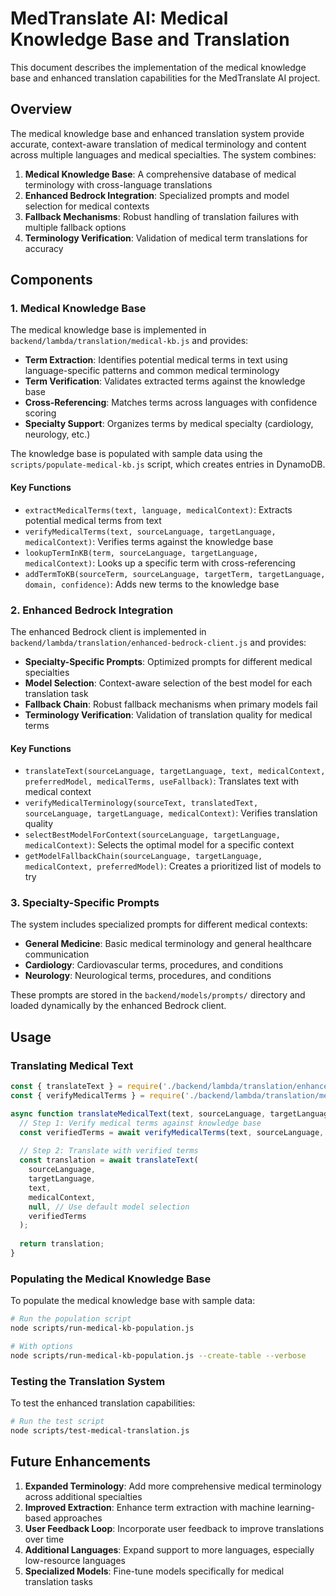 # MedTranslate AI: Medical Knowledge Base and Translation

This document describes the implementation of the medical knowledge base and enhanced translation capabilities for the MedTranslate AI project.

## Overview

The medical knowledge base and enhanced translation system provide accurate, context-aware translation of medical terminology and content across multiple languages and medical specialties. The system combines:

1. **Medical Knowledge Base**: A comprehensive database of medical terminology with cross-language translations
2. **Enhanced Bedrock Integration**: Specialized prompts and model selection for medical contexts
3. **Fallback Mechanisms**: Robust handling of translation failures with multiple fallback options
4. **Terminology Verification**: Validation of medical term translations for accuracy

## Components

### 1. Medical Knowledge Base

The medical knowledge base is implemented in `backend/lambda/translation/medical-kb.js` and provides:

- **Term Extraction**: Identifies potential medical terms in text using language-specific patterns and common medical terminology
- **Term Verification**: Validates extracted terms against the knowledge base
- **Cross-Referencing**: Matches terms across languages with confidence scoring
- **Specialty Support**: Organizes terms by medical specialty (cardiology, neurology, etc.)

The knowledge base is populated with sample data using the `scripts/populate-medical-kb.js` script, which creates entries in DynamoDB.

#### Key Functions

- `extractMedicalTerms(text, language, medicalContext)`: Extracts potential medical terms from text
- `verifyMedicalTerms(text, sourceLanguage, targetLanguage, medicalContext)`: Verifies terms against the knowledge base
- `lookupTermInKB(term, sourceLanguage, targetLanguage, medicalContext)`: Looks up a specific term with cross-referencing
- `addTermToKB(sourceTerm, sourceLanguage, targetTerm, targetLanguage, domain, confidence)`: Adds new terms to the knowledge base

### 2. Enhanced Bedrock Integration

The enhanced Bedrock client is implemented in `backend/lambda/translation/enhanced-bedrock-client.js` and provides:

- **Specialty-Specific Prompts**: Optimized prompts for different medical specialties
- **Model Selection**: Context-aware selection of the best model for each translation task
- **Fallback Chain**: Robust fallback mechanisms when primary models fail
- **Terminology Verification**: Validation of translation quality for medical terms

#### Key Functions

- `translateText(sourceLanguage, targetLanguage, text, medicalContext, preferredModel, medicalTerms, useFallback)`: Translates text with medical context
- `verifyMedicalTerminology(sourceText, translatedText, sourceLanguage, targetLanguage, medicalContext)`: Verifies translation quality
- `selectBestModelForContext(sourceLanguage, targetLanguage, medicalContext)`: Selects the optimal model for a specific context
- `getModelFallbackChain(sourceLanguage, targetLanguage, medicalContext, preferredModel)`: Creates a prioritized list of models to try

### 3. Specialty-Specific Prompts

The system includes specialized prompts for different medical contexts:

- **General Medicine**: Basic medical terminology and general healthcare communication
- **Cardiology**: Cardiovascular terms, procedures, and conditions
- **Neurology**: Neurological terms, procedures, and conditions

These prompts are stored in the `backend/models/prompts/` directory and loaded dynamically by the enhanced Bedrock client.

## Usage

### Translating Medical Text

```javascript
const { translateText } = require('./backend/lambda/translation/enhanced-bedrock-client');
const { verifyMedicalTerms } = require('./backend/lambda/translation/medical-kb');

async function translateMedicalText(text, sourceLanguage, targetLanguage, medicalContext) {
  // Step 1: Verify medical terms against knowledge base
  const verifiedTerms = await verifyMedicalTerms(text, sourceLanguage, targetLanguage, medicalContext);
  
  // Step 2: Translate with verified terms
  const translation = await translateText(
    sourceLanguage,
    targetLanguage,
    text,
    medicalContext,
    null, // Use default model selection
    verifiedTerms
  );
  
  return translation;
}
```

### Populating the Medical Knowledge Base

To populate the medical knowledge base with sample data:

```bash
# Run the population script
node scripts/run-medical-kb-population.js

# With options
node scripts/run-medical-kb-population.js --create-table --verbose
```

### Testing the Translation System

To test the enhanced translation capabilities:

```bash
# Run the test script
node scripts/test-medical-translation.js
```

## Future Enhancements

1. **Expanded Terminology**: Add more comprehensive medical terminology across additional specialties
2. **Improved Extraction**: Enhance term extraction with machine learning-based approaches
3. **User Feedback Loop**: Incorporate user feedback to improve translations over time
4. **Additional Languages**: Expand support to more languages, especially low-resource languages
5. **Specialized Models**: Fine-tune models specifically for medical translation tasks

